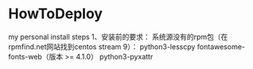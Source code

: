 # HowToDeploy

my personal install steps
1、安装前的要求：
系统源没有的rpm包（在rpmfind.net网站找到centos stream 9）：
python3-lesscpy
fontawesome-fonts-web（版本 >= 4.1.0）
python3-pyxattr
